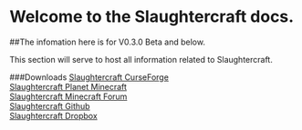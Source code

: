 # Welcome to the Slaughtercraft docs.

##The infomation here is for V0.3.0 Beta and below.

This section will serve to host all information related to Slaughtercraft.

###Downloads
[Slaughtercraft CurseForge](https://minecraft.curseforge.com/projects/slaughtercraftmod)
<br>
[Slaughtercraft Planet Minecraft](https://www.planetminecraft.com/mod/butcherycraft-mod-betav0-1-9/)
<br>
[Slaughtercraft Minecraft Forum](https://www.minecraftforum.net/forums/mapping-and-modding-java-edition/minecraft-mods/wip-mods/2934797-slaughtercraft-mod-betav0-2-7)
<br>
[Slaughtercraft Github](https://github.com/CodersDownUnder/SlaughterCraft)
<br>
[Slaughtercraft Dropbox](https://www.dropbox.com/sh/x21rppcj3asmhq1/AADVnfSt17j5fqP5CgYokzmna?dl=0)
